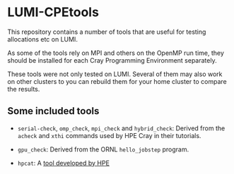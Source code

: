 # LUMI-CPEtools

This repository contains a number of tools that are useful for testing
allocations etc on LUMI.

As some of the tools rely on MPI and others on the OpenMP run time, they
should be installed for each Cray Programming Environment separately.

These tools were not only tested on LUMI. Several of them may also work on
other clusters to you can rebuild them for your home cluster to compare the
results.


## Some included tools

-   `serial-check`, `omp_check`, `mpi_check` and `hybrid_check`: Derived 
    from the `acheck` and `xthi` commands used by HPE Cray in their
    tutorials.

-   `gpu_check`: Derived from the ORNL `hello_jobstep` program.

-   `hpcat`: A [tool developed by HPE](https://github.com/HewlettPackard/hpcat)

